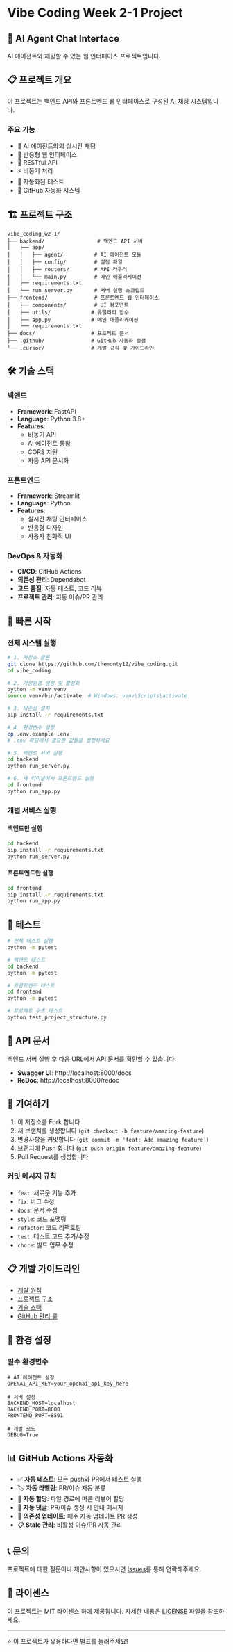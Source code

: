 # Vibe Coding Week 2-1 Project

## 🚀 AI Agent Chat Interface

AI 에이전트와 채팅할 수 있는 웹 인터페이스 프로젝트입니다.

## 📋 프로젝트 개요

이 프로젝트는 백엔드 API와 프론트엔드 웹 인터페이스로 구성된 AI 채팅 시스템입니다.

### 주요 기능
- 🤖 AI 에이전트와의 실시간 채팅
- 📱 반응형 웹 인터페이스
- 🔧 RESTful API
- ⚡ 비동기 처리
- 🧪 자동화된 테스트
- 🔄 GitHub 자동화 시스템

## 🏗️ 프로젝트 구조

```
vibe_coding_w2-1/
├── backend/                 # 백엔드 API 서버
│   ├── app/
│   │   ├── agent/          # AI 에이전트 모듈
│   │   ├── config/         # 설정 파일
│   │   ├── routers/        # API 라우터
│   │   └── main.py         # 메인 애플리케이션
│   ├── requirements.txt
│   └── run_server.py       # 서버 실행 스크립트
├── frontend/               # 프론트엔드 웹 인터페이스
│   ├── components/         # UI 컴포넌트
│   ├── utils/             # 유틸리티 함수
│   ├── app.py             # 메인 애플리케이션
│   └── requirements.txt
├── docs/                  # 프로젝트 문서
├── .github/               # GitHub 자동화 설정
└── .cursor/               # 개발 규칙 및 가이드라인
```

## 🛠️ 기술 스택

### 백엔드
- **Framework**: FastAPI
- **Language**: Python 3.8+
- **Features**: 
  - 비동기 API
  - AI 에이전트 통합
  - CORS 지원
  - 자동 API 문서화

### 프론트엔드
- **Framework**: Streamlit
- **Language**: Python
- **Features**:
  - 실시간 채팅 인터페이스
  - 반응형 디자인
  - 사용자 친화적 UI

### DevOps & 자동화
- **CI/CD**: GitHub Actions
- **의존성 관리**: Dependabot
- **코드 품질**: 자동 테스트, 코드 리뷰
- **프로젝트 관리**: 자동 이슈/PR 관리

## 🚀 빠른 시작

### 전체 시스템 실행

```bash
# 1. 저장소 클론
git clone https://github.com/themonty12/vibe_coding.git
cd vibe_coding

# 2. 가상환경 생성 및 활성화
python -m venv venv
source venv/bin/activate  # Windows: venv\Scripts\activate

# 3. 의존성 설치
pip install -r requirements.txt

# 4. 환경변수 설정
cp .env.example .env
# .env 파일에서 필요한 값들을 설정하세요

# 5. 백엔드 서버 실행
cd backend
python run_server.py

# 6. 새 터미널에서 프론트엔드 실행
cd frontend
python run_app.py
```

### 개별 서비스 실행

#### 백엔드만 실행
```bash
cd backend
pip install -r requirements.txt
python run_server.py
```

#### 프론트엔드만 실행
```bash
cd frontend
pip install -r requirements.txt
python run_app.py
```

## 🧪 테스트

```bash
# 전체 테스트 실행
python -m pytest

# 백엔드 테스트
cd backend
python -m pytest

# 프론트엔드 테스트
cd frontend
python -m pytest

# 프로젝트 구조 테스트
python test_project_structure.py
```

## 📖 API 문서

백엔드 서버 실행 후 다음 URL에서 API 문서를 확인할 수 있습니다:

- **Swagger UI**: http://localhost:8000/docs
- **ReDoc**: http://localhost:8000/redoc

## 🤝 기여하기

1. 이 저장소를 Fork 합니다
2. 새 브랜치를 생성합니다 (`git checkout -b feature/amazing-feature`)
3. 변경사항을 커밋합니다 (`git commit -m 'feat: Add amazing feature'`)
4. 브랜치에 Push 합니다 (`git push origin feature/amazing-feature`)
5. Pull Request를 생성합니다

### 커밋 메시지 규칙

- `feat`: 새로운 기능 추가
- `fix`: 버그 수정
- `docs`: 문서 수정
- `style`: 코드 포맷팅
- `refactor`: 코드 리팩토링
- `test`: 테스트 코드 추가/수정
- `chore`: 빌드 업무 수정

## 📋 개발 가이드라인

- [개발 원칙](.cursor/rules/development-policy.mdc)
- [프로젝트 구조](.cursor/rules/project-structure.mdc)
- [기술 스택](.cursor/rules/tech-stack.mdc)
- [GitHub 관리 룰](.cursor/rules/github-management.mdc)

## 🔧 환경 설정

### 필수 환경변수

```env
# AI 에이전트 설정
OPENAI_API_KEY=your_openai_api_key_here

# 서버 설정
BACKEND_HOST=localhost
BACKEND_PORT=8000
FRONTEND_PORT=8501

# 개발 모드
DEBUG=True
```

## 📊 GitHub Actions 자동화

- ✅ **자동 테스트**: 모든 push와 PR에서 테스트 실행
- 🏷️ **자동 라벨링**: PR/이슈 자동 분류
- 👥 **자동 할당**: 파일 경로에 따른 리뷰어 할당
- 📝 **자동 댓글**: PR/이슈 생성 시 안내 메시지
- 🔄 **의존성 업데이트**: 매주 자동 업데이트 PR 생성
- 📋 **Stale 관리**: 비활성 이슈/PR 자동 관리

## 📞 문의

프로젝트에 대한 질문이나 제안사항이 있으시면 [Issues](https://github.com/themonty12/vibe_coding/issues)를 통해 연락해주세요.

## 📄 라이센스

이 프로젝트는 MIT 라이센스 하에 제공됩니다. 자세한 내용은 [LICENSE](LICENSE) 파일을 참조하세요.

---

⭐ 이 프로젝트가 유용하다면 별표를 눌러주세요! 